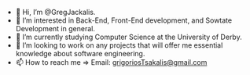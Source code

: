 - 👋 Hi, I’m @GregJackalis.
- 👀 I’m interested in Back-End, Front-End development, and Sowtate Development in general.
- 🌱 I’m currently studying Computer Science at the University of Derby.
- 📖 I’m looking to work on any projects that will offer me essential knowledge about software engineering.
- 📫 How to reach me => Email: grigoriosTsakalis@gmail.com
